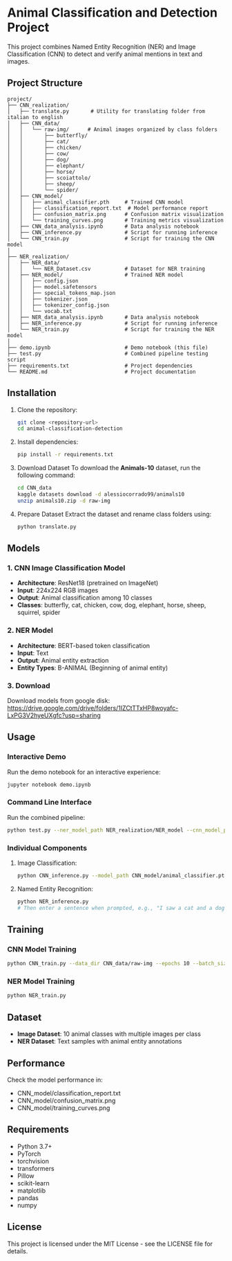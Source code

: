 # Animal Classification and Detection Project

This project combines Named Entity Recognition (NER) and Image Classification (CNN) to detect and verify animal mentions in text and images.

## Project Structure

```
project/
├── CNN_realization/
│   ├── translate.py       # Utility for translating folder from italian to english
│   ├── CNN_data/
│   │   └── raw-img/      # Animal images organized by class folders
│   │       ├── butterfly/
│   │       ├── cat/
│   │       ├── chicken/
│   │       ├── cow/
│   │       ├── dog/
│   │       ├── elephant/
│   │       ├── horse/
│   │       ├── scoiattolo/
│   │       ├── sheep/
│   │       └── spider/
│   ├── CNN_model/
│   │   ├── animal_classifier.pth     # Trained CNN model
│   │   ├── classification_report.txt  # Model performance report
│   │   ├── confusion_matrix.png      # Confusion matrix visualization
│   │   └── training_curves.png       # Training metrics visualization
│   ├── CNN_data_analysis.ipynb       # Data analysis notebook
│   ├── CNN_inference.py              # Script for running inference
│   └── CNN_train.py                  # Script for training the CNN model
│
├── NER_realization/
│   ├── NER_data/
│   │   └── NER_Dataset.csv           # Dataset for NER training
│   ├── NER_model/                    # Trained NER model
│   │   ├── config.json
│   │   ├── model.safetensors
│   │   ├── special_tokens_map.json
│   │   ├── tokenizer.json
│   │   ├── tokenizer_config.json
│   │   └── vocab.txt
│   ├── NER_data_analysis.ipynb       # Data analysis notebook
│   ├── NER_inference.py              # Script for running inference
│   └── NER_train.py                  # Script for training the NER model
│
├── demo.ipynb                        # Demo notebook (this file)
├── test.py                           # Combined pipeline testing script
├── requirements.txt                  # Project dependencies
└── README.md                         # Project documentation
```

## Installation

1. Clone the repository:
   ```bash
   git clone <repository-url>
   cd animal-classification-detection
   ```

2. Install dependencies:
   ```bash
   pip install -r requirements.txt
   ```
3. Download Dataset
To download the **Animals-10** dataset, run the following command:
   ```bash
   cd CNN_data
   kaggle datasets download -d alessiocorrado99/animals10
   unzip animals10.zip -d raw-img
   ```
4. Prepare Dataset
Extract the dataset and rename class folders using:
   ```bash
   python translate.py
   ```
## Models

### 1. CNN Image Classification Model

- **Architecture**: ResNet18 (pretrained on ImageNet)
- **Input**: 224x224 RGB images
- **Output**: Animal classification among 10 classes
- **Classes**: butterfly, cat, chicken, cow, dog, elephant, horse, sheep, squirrel, spider

### 2. NER Model

- **Architecture**: BERT-based token classification
- **Input**: Text
- **Output**: Animal entity extraction
- **Entity Types**: B-ANIMAL (Beginning of animal entity)
### 3. Download

Download models from google disk: https://drive.google.com/drive/folders/1IZCtTTxHP8woyafc-LxPG3V2hyeUXgfc?usp=sharing

## Usage

### Interactive Demo

Run the demo notebook for an interactive experience:
```bash
jupyter notebook demo.ipynb
```

### Command Line Interface

Run the combined pipeline:
```bash
python test.py --ner_model_path NER_realization/NER_model --cnn_model_path CNN_realization/CNN_model/animal_classifier.pth --text "There is a dog in the picture" --image_path CNN_realization/CNN_data/raw-img/dog/1.jpeg
```

### Individual Components

1. Image Classification:
   ```bash
   python CNN_inference.py --model_path CNN_model/animal_classifier.pth --image_path CNN_data/raw-img/cat/1.jpeg
   ```

2. Named Entity Recognition:
   ```bash
   python NER_inference.py
   # Then enter a sentence when prompted, e.g., "I saw a cat and a dog yesterday"
   ```

## Training

### CNN Model Training

```bash
python CNN_train.py --data_dir CNN_data/raw-img --epochs 10 --batch_size 32
```

### NER Model Training

```bash
python NER_train.py
```

## Dataset

- **Image Dataset**: 10 animal classes with multiple images per class
- **NER Dataset**: Text samples with animal entity annotations

## Performance

Check the model performance in:
- CNN_model/classification_report.txt
- CNN_model/confusion_matrix.png
- CNN_model/training_curves.png

## Requirements

- Python 3.7+
- PyTorch
- torchvision
- transformers
- Pillow
- scikit-learn
- matplotlib
- pandas
- numpy

## License

This project is licensed under the MIT License - see the LICENSE file for details.
